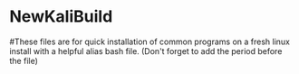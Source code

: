 # NewKaliBuild
#These files are for quick installation of common programs on a fresh linux install with a helpful alias bash file. (Don't forget to add the period before the file)
